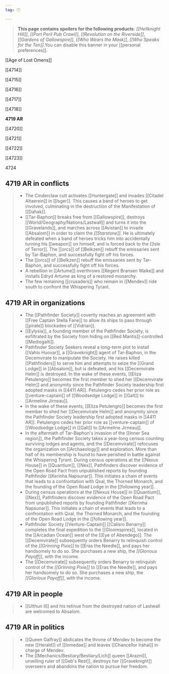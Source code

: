 ```yaml
---
tag: 🕛

---
```

>  **This page contains spoilers for the following products**: *[[Hellknight Hill]]*, *[[Port Peril Pub Crawl]]*, *[[Revolution on the Riverside]]*, *[[Gardens of Gallowspire]]*, *[[Who Wears the Mask]]*, *[[Who Speaks for the Ten]]*.You can disable this banner in your [[personal preferences]].



[[Age of Lost Omens]]


[[4714]]

[[4715]]

[[4716]]

[[4717]]

[[4718]]

**4719 AR**

[[4720]]

[[4721]]

[[4722]]

[[4723]]

4724



## 4719 AR in conflicts

>  - The Cinderclaw cult activates [[Huntergate]] and invades [[Citadel Altaerein]] in [[Isger]]. This causes a band of heroes to get involved, culminating in the destruction of the Manifestation of [[Dahak]].
>  - [[Tar-Baphon]] breaks free from [[Gallowspire]], destroys [[World/Geography/Nations/Lastwall]] and turns it into the [[Gravelands]], and marches across [[Avistan]] to invade [[Absalom]] in order to claim the *[[Starstone]]*. He is ultimately defeated when a band of heroes tricks him into accidentally turning his [[weapon]] on himself, and is forced back to the [[Isle of Terror]].
The [[orcs]] of [[Belkzen]] rebuff the emissaries sent by Tar-Baphon, and successfully fight off his forces.
>  - The [[orcs]] of [[Belkzen]] rebuff the emissaries sent by Tar-Baphon, and successfully fight off his forces.
>  - A rebellion in [[Artume]] overthrows [[Regent Bransen Waike]] and installs Edryd Artume as king of a restored monarchy.
>  - The few remaining [[crusaders]] who remain in [[Mendev]] ride south to confront the Whispering Tyrant.


## 4719 AR in organizations

>  - The [[Pathfinder Society]] covertly reaches an agreement with [[Free Captain Stella Fane]] to allow its ships to pass through [[pirate]] blockades of [[Vidrian]].
>  - [[Eylysia]], a founding member of the Pathfinder Society, is exfiltrated by the Society from hiding on [[Red Mantis]]-controlled [[Mediogalti]].
>  - Pathfinder Society Seekers reveal a long-term plot to install [[Vahlo Huovar]], a [[Graveknight]] agent of Tar-Baphon, in the Decemvirate to manipulate the Society. He raises killed [[Pathfinders]] to serve him and attempts to seize the [[Grand Lodge]] in [[Absalom]], but is defeated, and his [[Decemvirate Helm]] is destroyed.
In the wake of these events, [[Eliza Petulengro]] becomes the first member to shed her [[Decemvirate Helm]] and anonymity since the Pathfinder Society leadership first adopted masks in [[4411 AR]]. Petulengro cedes her prior role as [[venture-captain]] of [[Woodsedge Lodge]] in [[Galt]] to [[Armeline Jirneau]].
>  - In the wake of these events, [[Eliza Petulengro]] becomes the first member to shed her [[Decemvirate Helm]] and anonymity since the Pathfinder Society leadership first adopted masks in [[4411 AR]]. Petulengro cedes her prior role as [[venture-captain]] of [[Woodsedge Lodge]] in [[Galt]] to [[Armeline Jirneau]].
>  - In the aftermath of Tar-Baphon's invasion of the [[Inner Sea region]], the Pathfinder Society takes a year-long census counting surviving lodges and agents, and the [[Decemvirate]] refocuses the organization on [[Archaeology]] and exploration. More than half of its membership is found to have perished in battle against the Whispering Tyrant.
During census operations at the [[Nexus House]] in [[Quantium]], [[Nex]], Pathfinders discover evidence of the Open Road Pact from unpublished reports by founding Pathfinder [[Kerinha Napsunar]]. This initiates a chain of events that leads to a confrontation with Qxal, the Thorned Monarch, and the founding of the Open Road Lodge in the [[following year]].
>  - During census operations at the [[Nexus House]] in [[Quantium]], [[Nex]], Pathfinders discover evidence of the Open Road Pact from unpublished reports by founding Pathfinder [[Kerinha Napsunar]]. This initiates a chain of events that leads to a confrontation with Qxal, the Thorned Monarch, and the founding of the Open Road Lodge in the [[following year]].
>  - Pathfinder Society [[Venture-Captain]] [[Calisro Benarry]] completes the final expedition to the [[Gloomspires]], located in the [[Arcadian Ocean]] west of the [[Eye of Abendego]].
The [[Decemvirate]] subsequently orders Benarry to relinquish control of the *[[Grinning Pixie]]* to [[Eras the Needle]], and pays her handsomely to do so. She purchases a new ship, the *[[Glorious Payoff]]*, with the income.
>  - The [[Decemvirate]] subsequently orders Benarry to relinquish control of the *[[Grinning Pixie]]* to [[Eras the Needle]], and pays her handsomely to do so. She purchases a new ship, the *[[Glorious Payoff]]*, with the income.


## 4719 AR in people

>  - [[Ulthun II]] and his retinue from the destroyed nation of Lastwall are welcomed to Absalom.


## 4719 AR in politics

>  - [[Queen Galfray]] abdicates the throne of Mendev to become the new [[Herald]] of [[Iomedae]] and leaves [[Chancellor Irahai]] in charge of Mendev.
>  - The [[Mechanics/Bestiary/Bestiary/Lich]] queen [[Arazni]], unwilling ruler of [[Geb's Rest]], destroys her [[Graveknight]] overseers and abandons the nation to pursue her freedom.






